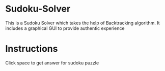 # Sudoku-Solver
This is a Sudoku Solver which takes the help of Backtracking algorithm. It includes a graphical GUI to provide authentic experience
# Instructions 
Click space to get answer for sudoku puzzle
